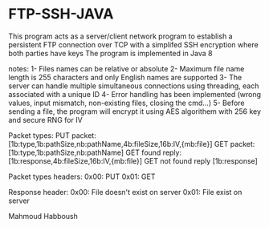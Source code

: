 # FTP-SSH-JAVA

This program acts as a server/client network program to establish a persistent FTP connection over TCP with a simplifed SSH encryption where both parties have keys
The program is implemented in Java 8

notes:
1- Files names can be relative or absolute
2- Maximum file name length is 255 characters and only English names are supported
3- The server can handle multiple simultaneous connections using threading, each associated with a unique ID
4- Error handling has been implemented (wrong values, input mismatch, non-existing files, closing the cmd...)
5- Before sending a file, the program will encrypt it using AES algorithem with 256 key and secure RNG for IV

Packet types:
PUT packet:
[1b:type,1b:pathSize,nb:pathName,4b:fileSize,16b:IV,{mb:file}]
GET packet:
[1b:type,1b:pathSize,nb:pathName]
GET found reply:
[1b:response,4b:fileSize,16b:IV,{mb:file}]
GET not found reply
[1b:response]

Packet types headers:
0x00: PUT
0x01: GET

Response header:
0x00: File doesn't exist on server
0x01: File exist on server


Mahmoud Habboush
